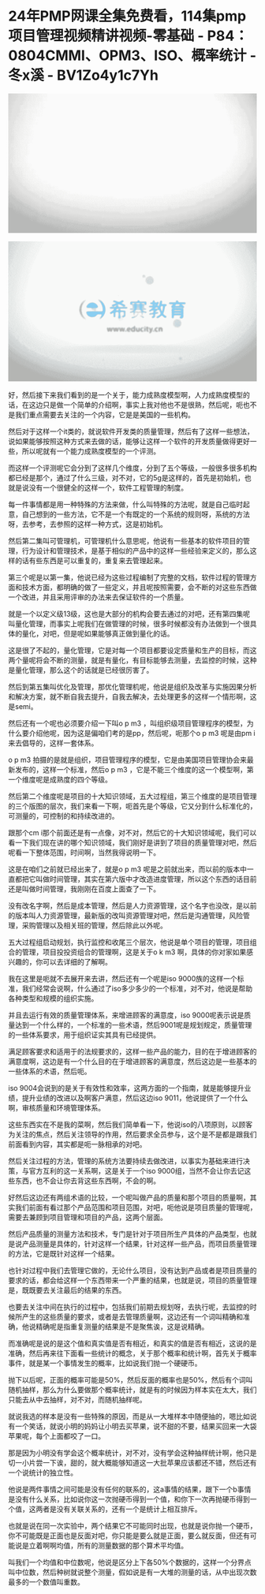 # 24年PMP网课全集免费看，114集pmp项目管理视频精讲视频-零基础 - P84：0804CMMI、OPM3、ISO、概率统计 - 冬x溪 - BV1Zo4y1c7Yh

![](img/8930dae095b7524bbf269a2bf974c910_0.png)

![](img/8930dae095b7524bbf269a2bf974c910_1.png)

好，然后接下来我们看到的是一个关于，能力成熟度模型啊，人力成熟度模型的话，在这边只是做一个简单的介绍啊，事实上我对他也不是很熟，然后呢，呃也不是我们重点需要去关注的一个内容，它是是美国的一些机构。

然后对于这样一个it类的，就说软件开发类的质量管理，然后有了这样一些想法，说如果能够按照这种方式来去做的话，能够让这样一个软件的开发质量做得更好一些，所以呢就有一个能力成熟度模型的一个评测。

而这样一个评测呢它会分到了这样几个维度，分到了五个等级，一般很多很多机构都已经是那个，通过了什么三级，对不对，它的5g是这样的，首先是初始机，也就是说没有一个很健全的这样一个，软件工程管理的制度。

每一件事情都是用一种特殊的方法来做，什么叫特殊的方法呢，就是自己临时起意，自己想到的一些方法，它不是一个有既定的一个系统的规则呀，系统的方法呀，去参考，去参照的这样一种方式，这是初始机。

然后第二集叫可管理机，可管理机什么意思呢，他说有一些基本的软件项目的管理，行为设计和管理技术，是基于相似的产品中的这样一些经验来定义的，那么这样的话有些东西是可以重复的，重复来去管理起来。

第三个呢是以第一集，他说已经为这些过程编制了完整的文档，软件过程的管理方面和技术方面，都明确的做了一些定义，并且呢按照需要，会不断的对这些东西做一个改进，并且采用评审的办法来去保证软件的一个质量。

就是一个以定义级13级，这也是大部分的机构会要去通过的对吧，还有第四集呢叫量化管理，而事实上呢我们在做管理的时候，很多时候都没有办法做到一个很具体的量化，对吧，但是呢如果能够真正做到量化的话。

这是很了不起的，量化管理，它是对每一个项目都要设定质量和生产的目标，而这两个量呢将会不断的测量，就是有量化，有目标能够去测量，去监控的时候，这种是量化管理，那么这个的话就是已经很厉害了。

然后到第五集叫优化及管理，那优化管理机呢，他说是组织及改革与实施因果分析和解决方案，就不断自我去提升，自我去解决，去处理更多的这样一个情形啊，这是semi。

然后还有一个呢也必须要介绍一下叫o p m3 ，叫组织级项目管理程序的模型，为什么要介绍他呢，因为这是偏咱们考的是pp，然后呢，呃那个o p m3 呢是由pm i来去倡导的，这样一套体系。

o p m3 拍摄的是就是组织，项目管理程序的模型，它是由美国项目管理协会来最新发布的，这样一个标准，然后o p m3 ，它是不能三个维度的这一个模型啊，第一个维度呢是成熟度的四个等级。

然后第二个维度呢是项目的十大知识领域，五大过程组，第三个维度的是项目管理的三个版图的层次，我们来看一下啊，呃首先是个等级，它又分到什么标准化的，可测量的，可控制的和持续改进的。

跟那个cm i那个前面还是有一点像，对不对，然后它的十大知识领域呢，我们可以看一下我们现在讲的哪个知识领域，我们刚好是讲到了项目的质量管理对吧，然后呢看一下整体范围，时间啊，当然我得说明一下。

这是在咱们之前就已经出来了，就是o p m3 呢是之前就出来，而以前的版本中一直都把它叫做时间管理，其实在第六版中才改造进度管理，所以这个东西的话目前还是叫做时间管理，我刚刚在百度上面查了一下。

没有改名字啊，然后是成本管理，然后是人力资源管理，这个名字也没改，是以前的版本叫人力资源管理，最新版的改叫资源管理对吧，然后是沟通管理，风险管理，采购管理以及相关班的管理，然后除此以外呢。

五大过程组启动规划，执行监控和收尾三个层次，他说是单个项目的管理，项目组合的管理，项目投投资组合的管理啊，这是关于o k m3 啊，具体的你对家如果感兴趣的，你可以去详细的了解啊。

我在这里是呃就不去展开来去讲，然后还有一个呢是iso 9000族的这样一个标准，我们经常会说啊，什么通过了iso多少多少的一个标准，对不对，他说是帮助各种类型和规模的组织实施。

并且去运行有效的质量管理体系，来增进顾客的满意度，iso 9000呢表示说是质量达到一个什么样的，一个标准的一些术语，然后9001呢是规划规定，质量管理的一些体系要求，用于组织证实其具有已经提供。

满足顾客要求和适用于的法规要求的，这样一些产品的能力，目的在于增进顾客的满意度啊，这边是有一个什么目的在于增进顾客的满意度，然后这边是一些基本的一些体系的术语，然后呃。

iso 9004会说到的是关于有效性和效率，这两方面的一个指南，就是能够提升业绩，提升业绩的改进以及啊客户满意，然后这边iso 9011，他说提供了一个什么啊，审核质量和环境管理体系。

这些东西实在不是我的菜啊，然后我们简单看一下，他说iso的八项原则，以顾客为关注的焦点，然后关注领导的作用，然后要求全员参与，这个是不是都是跟我们前面看到内容，其实都是呃一脉相承的对吧。

然后关注过程的方法，管理的系统方法要持续去做改进，以事实为基础来进行决策，与官方互利的这一关系啊，这是关于一个iso 9000组，当然不会让你去记这些东西，也不会让你去背这些东西啊，不会的啊。

好然后这边还有两组术语的比较，一个呢叫做产品的质量和那个项目的质量啊，其实我们前面有看过那个产品范围和项目范围，对吧，呃他说是项目质量的管理呢，需要去兼顾到项目管理和项目的产品，这两个层面。

然后产品质量的测量方法和技术，专门是针对于项目所生产具体的产品类型，也就是说产品测量是具体的，针对这样一个结果，针对这样一些产品，而项目质量管理的方法，它是既针对这样一个结果。

也针对过程中我们去管理它做的，无论什么项目，没有达到产品或者是项目质量的要求的话，都会给这样一个东西带来一个严重的结果，也就是说，项目的质量管理是，既既要去关注最后的结果的东西。

也要去关注中间在执行的过程中，包括我们前期去规划呀，去执行呢，去监控的时候所产生的这些质量的要求，或者是去管理质量啊，这边还有一个词叫精确和准确，他说精确呢是指重复测量的结果是不是聚焦诶，这是说精确。

而准确呢是说的是这个值和真实值是否有相近，和真实的值是否有相近，这说的是准确，然后再来往下面看一些统计的概念，关于那个概率和统计啊，首先关于概率事件，就是某一个事情发生的概率，比如说我们抛一个硬硬币。

抛下以后呢，正面的概率可能是50%，然后反面的概率也是50%，然后有个词叫随机抽样，那么为什么要做那个概率统计，就是有的时候因为样本实在太大，我们只能去从中去抽样，对不对，而随机抽样呢。

就说我选的样本是没有一些特殊的原因，而是从一大堆样本中随便抽的，嗯比如说有一个笑话，就说小明的妈妈让小明去买苹果，说不甜的不要，结果买回来一大袋苹果呢，每个上面都咬了一口。

那是因为小明没有学会这个概率统计，对不对，没有学会这种抽样统计啊，他只是切一小片尝一下诶，甜的，就大概能够知道这一大批苹果应该都还不错，然后还有一个说统计的独立性。

他说是两件事情之间可能是没有任何的联系的，这a事情的结果，跟下一个b事情是没有什么关系，比如说你这一次抛硬币得到一个值，和你下一次再抛硬币得到一个值，这两者是没有关联关系的，还有一个是统计上相互排斥。

也就是说在同一次实验中，两个结果它不可能同时出现，也就是说你抛一个硬币，你不可能既是正面也是反面对吧，你只能是要么就是正面，要么就反面，但还有可能说是立着啊啊均值，所有的测量数据的那个算术平均值。

叫我们一个均值和中位数呢，他说是区分上下各50%个数据的，这样一个分界点叫中位数，然后种树就说整个测量，假如说是有一大堆的测量的话，从中出现次数最多的一个数值叫重数。

